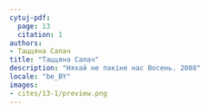 ```yaml
---
cytuj-pdf:
  page: 13
  citation: 1
authors:
- Таццяна Сапач
title: "Таццяна Сапач"
description: "Няхай не пакіне нас Восень. 2008"
locale: "be_BY"
images:
- cites/13-1/preview.png
---
```

